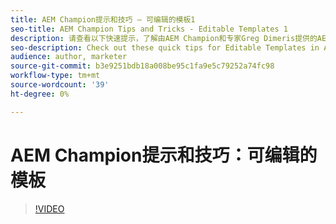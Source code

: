 ```yaml
---
title: AEM Champion提示和技巧 — 可编辑的模板1
seo-title: AEM Champion Tips and Tricks - Editable Templates 1
description: 请查看以下快速提示，了解由AEM Champion和专家Greg Dimeris提供的AEM Sites中的可编辑模板。 请立即在您的实例中试用它们。
seo-description: Check out these quick tips for Editable Templates in AEM Sites by AEM Champion and expert, Greg Dimeris. Try them out in your instance today.
audience: author, marketer
source-git-commit: b3e9251bdb18a008be95c1fa9e5c79252a74fc98
workflow-type: tm+mt
source-wordcount: '39'
ht-degree: 0%

---
```



# AEM Champion提示和技巧：可编辑的模板

>[!VIDEO](https://video.tv.adobe.com/v/3409424?quality=12&learn=on)

